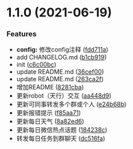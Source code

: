 # 1.1.0 (2021-06-19)


### Features

* **config:** 修改config注释 ([fdd711a](https://github.com/snow-sprite/wx-bot/commit/fdd711a7c1ba949c496f5cac014690aea729273b))
* add CHANGELOG.md ([b1cb919](https://github.com/snow-sprite/wx-bot/commit/b1cb91954b0b48fb5426f2bc9fbbb246bf6b7cba))
* init ([c6c00bc](https://github.com/snow-sprite/wx-bot/commit/c6c00bc2c3e6c08bf5f70a69f464b3bb9c14f7d7))
* update README.md ([36cef00](https://github.com/snow-sprite/wx-bot/commit/36cef001c831e0f9fe4b24b5df2f7badf65e4fe7))
* update README.md ([263ca2f](https://github.com/snow-sprite/wx-bot/commit/263ca2fd90cc895f8ad72648912551fad406fadb))
* 增加README ([8281cba](https://github.com/snow-sprite/wx-bot/commit/8281cba903c9bbd2cbbb2a2c09dd36fcdb83021e))
* 更新robot（天行）交互 ([aa448d9](https://github.com/snow-sprite/wx-bot/commit/aa448d928bb2f666865215fbdc0a2b6d88084b0a))
* 更新可同事转发多个群或个人 ([e24b68b](https://github.com/snow-sprite/wx-bot/commit/e24b68bb9452f379c3b96ba8ddcd8b75084b7860))
* 更新报错提示 ([f85aa71](https://github.com/snow-sprite/wx-bot/commit/f85aa71c1401cb83dfbd5d50731474800120ccae))
* 更新每日天气 ([8a82ed6](https://github.com/snow-sprite/wx-bot/commit/8a82ed68ba7ab2bbe2acfb48f43e8aeb31c64f7b))
* 更新每日微信热点话题 ([184238c](https://github.com/snow-sprite/wx-bot/commit/184238cde51722e50d5068394edc344ead7869da))
* 转发每日任务到群聊天 ([dc516fa](https://github.com/snow-sprite/wx-bot/commit/dc516faf9c634cad67f1f4cc63b101b4b5acfb63))



